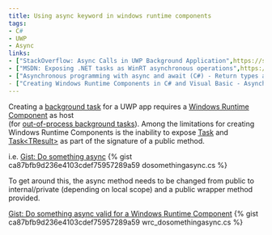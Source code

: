```yaml
---
title: Using async keyword in windows runtime components
tags:
- C#
- UWP
- Async
links:
- ["StackOverflow: Async Calls in UWP Background Application",https://stackoverflow.com/questions/45881751/async-calls-in-uwp-background-application]
- ["MSDN: Exposing .NET tasks as WinRT asynchronous operations",https://blogs.msdn.microsoft.com/windowsappdev/2012/06/14/exposing-net-tasks-as-winrt-asynchronous-operations/]
- ["Asynchronous programming with async and await (C#) - Return types and parameters",https://docs.microsoft.com/en-us/dotnet/csharp/programming-guide/concepts/async/#BKMK_ReturnTypesandParameters]
- ["Creating Windows Runtime Components in C# and Visual Basic - Asynchronous operations",https://docs.microsoft.com/en-us/windows/uwp/winrt-components/creating-windows-runtime-components-in-csharp-and-visual-basic#asynchronous-operations]
---
```

Creating a [background task](https://docs.microsoft.com/en-us/windows/uwp/launch-resume/support-your-app-with-background-tasks) for a UWP app requires a [Windows Runtime Component](https://docs.microsoft.com/en-us/windows/uwp/winrt-components/) as host 
<br>(for [out-of-process background tasks](https://docs.microsoft.com/en-us/windows/uwp/launch-resume/create-and-register-a-background-task)). Among the limitations for creating Windows Runtime Components is the inability to expose [Task](https://docs.microsoft.com/en-us/dotnet/api/system.threading.tasks.task) and [Task&lt;TResult&gt;](https://docs.microsoft.com/en-us/dotnet/api/system.threading.tasks.task-1) as part of the signature of a public method.

i.e.
<noscript>
  <a href="https://gist.github.com/idiotandrobot/ca87bfb9d236e4103cdef75957289a59#file-dosomethingasync-cs">Gist: Do something async</a>
</noscript>
{% gist ca87bfb9d236e4103cdef75957289a59 dosomethingasync.cs %}

To get around this, the async method needs to be changed from public to internal/private (depending on local scope) and a public wrapper method provided.

<noscript>
  <a href="https://gist.github.com/idiotandrobot/ca87bfb9d236e4103cdef75957289a59#file-wrc_dosomethingasync-cs">Gist: Do something async valid for a Windows Runtime Component</a>
</noscript>
{% gist ca87bfb9d236e4103cdef75957289a59 wrc_dosomethingasync.cs %}
